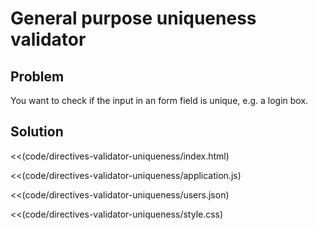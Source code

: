 # General purpose uniqueness validator

## Problem

You want to check if the input in an form field is unique, e.g. a login box.

## Solution

<<(code/directives-validator-uniqueness/index.html)

<<(code/directives-validator-uniqueness/application.js)

<<(code/directives-validator-uniqueness/users.json)

<<(code/directives-validator-uniqueness/style.css)


